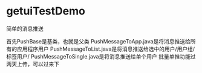 # getuiTestDemo
简单的消息推送


首先PushBase是基类，也就是父类
PushMessageToApp.java是将消息推送给所有的应用程序用户
PushMessageToList.java是将消息推送给选中的用户/用户组/标签用户/
PushMessageToSingle.java是将消息推送给单个用户
批量单推功能过两天上传，可以过来下
